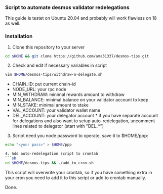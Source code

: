 ### Script to automate desmos validator redelegations
This guide is testet on Ubuntu 20.04 and probably will work flawless on 18 as well.

### Installation
1. Clone this repository to your server
```sh
cd $HOME && git clone https://github.com/ama31337/desmos-tips.git
```
2. Check and edit if necessary variables in script
```sh
vim $HOME/desmos-tips/withdraw-n-delegate.sh
```
- CHAIN_ID: put current chain-id
- NODE_URL: your rpc node
- MIN_WITHDRAW: minimal rewards amount to withdraw
- MIN_BALANCE: minimal balance on your validator account to keep
- MIN_STAKE: minimal amount to stake
- VAL_ACCOUNT: your validator wallet name
- DEL_ACCOUNT: your delegator account * if you have separate account for delegations and also want to setup auto-redelegation, uncomment lines related to delegator (start with "DEL_*")

3. Script need you node password to operate, save it to $HOME/ppp:
```sh
echo "<your pass>" > $HOME/ppp

4. Add auto-redelegation script to crontab
```sh
cd $HOME/desmos-tips && ./add_to_cron.sh
```
This script will overwrite your crontab, so if you have something extra in your cron you need to add it to this script or add to crontab manually.

Done.
